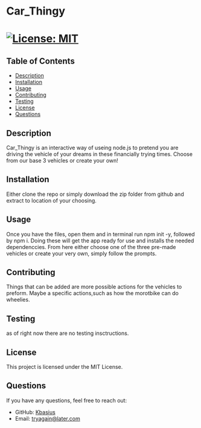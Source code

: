 # Car_Thingy
# [![License: MIT](https://img.shields.io/badge/License-MIT-yellow.svg)](https://opensource.org/licenses/MIT)

## Table of Contents
- [Description](#description)
- [Installation](#installation)
- [Usage](#usage)
- [Contributing](#contributing)
- [Testing](#testing)
- [License](#license)
- [Questions](#questions)

## Description
Car_Thingy is an interactive way of useing node.js to pretend you are driving the vehicle of your dreams in these financially trying times. Choose from our base 3 vehicles or create your own!

## Installation
Either clone the repo or simply download the zip folder from github and extract to location of your choosing.

## Usage
Once you have the files, open them and in terminal run npm init -y, followed by npm i. Doing these will get the app ready for use and installs the needed dependenccies. From here either choose one of the three  pre-made  vehicles or create your very own, simply follow the prompts.

## Contributing
Things that can be added are more possible actions for the vehicles to preform. Maybe a specific actions,such as how the morotbike can do wheelies.

## Testing
as of right now there are no testing insctructions.

## License
This project is licensed under the MIT License.

## Questions
If you have any questions, feel free to reach out:
- GitHub: [Kbasius](https://github.com/Kbasius)
- Email: [tryagain@later.com](mailto:tryagain@later.com)